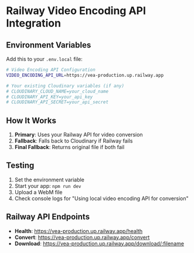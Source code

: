 # Railway Video Encoding API Integration

## Environment Variables

Add this to your `.env.local` file:

```bash
# Video Encoding API Configuration
VIDEO_ENCODING_API_URL=https://vea-production.up.railway.app

# Your existing Cloudinary variables (if any)
# CLOUDINARY_CLOUD_NAME=your_cloud_name
# CLOUDINARY_API_KEY=your_api_key
# CLOUDINARY_API_SECRET=your_api_secret
```

## How It Works

1. **Primary**: Uses your Railway API for video conversion
2. **Fallback**: Falls back to Cloudinary if Railway fails
3. **Final Fallback**: Returns original file if both fail

## Testing

1. Set the environment variable
2. Start your app: `npm run dev`
3. Upload a WebM file
4. Check console logs for "Using local video encoding API for conversion"

## Railway API Endpoints

- **Health**: https://vea-production.up.railway.app/health
- **Convert**: https://vea-production.up.railway.app/convert
- **Download**: https://vea-production.up.railway.app/download/:filename
